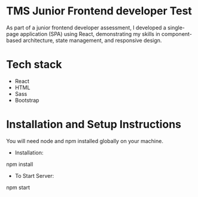 # TMS Junior Frontend developer Test

As part of a junior frontend developer assessment, I developed a single-page application (SPA) using React, demonstrating my skills in component-based architecture, state management, and responsive design.

# Tech stack

- React
- HTML
- Sass
- Bootstrap

# Installation and Setup Instructions

You will need node and npm installed globally on your machine.

- Installation:

npm install

- To Start Server:

npm start
